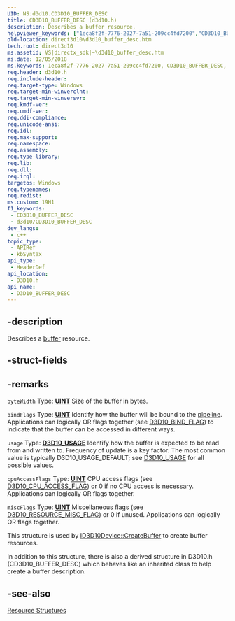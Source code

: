 ```yaml
---
UID: NS:d3d10.CD3D10_BUFFER_DESC
title: CD3D10_BUFFER_DESC (d3d10.h)
description: Describes a buffer resource.
helpviewer_keywords: ["1eca8f2f-7776-2027-7a51-209cc4fd7200","CD3D10_BUFFER_DESC","D3D10_BUFFER_DESC","D3D10_BUFFER_DESC structure [Direct3D 10]","d3d10/D3D10_BUFFER_DESC","direct3d10.d3d10_buffer_desc"]
old-location: direct3d10\d3d10_buffer_desc.htm
tech.root: direct3d10
ms.assetid: VS|directx_sdk|~\d3d10_buffer_desc.htm
ms.date: 12/05/2018
ms.keywords: 1eca8f2f-7776-2027-7a51-209cc4fd7200, CD3D10_BUFFER_DESC, D3D10_BUFFER_DESC, D3D10_BUFFER_DESC structure [Direct3D 10], d3d10/D3D10_BUFFER_DESC, direct3d10.d3d10_buffer_desc
req.header: d3d10.h
req.include-header: 
req.target-type: Windows
req.target-min-winverclnt: 
req.target-min-winversvr: 
req.kmdf-ver: 
req.umdf-ver: 
req.ddi-compliance: 
req.unicode-ansi: 
req.idl: 
req.max-support: 
req.namespace: 
req.assembly: 
req.type-library: 
req.lib: 
req.dll: 
req.irql: 
targetos: Windows
req.typenames: 
req.redist: 
ms.custom: 19H1
f1_keywords:
 - CD3D10_BUFFER_DESC
 - d3d10/CD3D10_BUFFER_DESC
dev_langs:
 - c++
topic_type:
 - APIRef
 - kbSyntax
api_type:
 - HeaderDef
api_location:
 - D3D10.h
api_name:
 - D3D10_BUFFER_DESC
---
```


## -description

Describes a <a href="/windows/win32/direct3d10/d3d10-graphics-programming-guide-resources-types">buffer</a> resource.

## -struct-fields

## -remarks

`byteWidth`
Type: <b><a href="/windows/win32/WinProg/windows-data-types">UINT</a></b>
Size of the buffer in bytes.

`bindFlags`
Type: <b><a href="/windows/win32/WinProg/windows-data-types">UINT</a></b>
Identify how the buffer will be bound to the <a href="/windows/win32/direct3d10/d3d10-graphics-programming-guide-pipeline-stages">pipeline</a>. Applications can logically OR flags together (see <a href="/windows/win32/api/d3d10/ne-d3d10-d3d10_bind_flag">D3D10_BIND_FLAG</a>) to indicate that the buffer can be accessed in different ways.

`usage`
Type: <b><a href="/windows/win32/api/d3d10/ne-d3d10-d3d10_usage">D3D10_USAGE</a></b>
Identify how the buffer is expected to be read from and written to. Frequency of update is a key factor. The most common value is typically D3D10_USAGE_DEFAULT; see <a href="/windows/win32/api/d3d10/ne-d3d10-d3d10_usage">D3D10_USAGE</a> for all possible values.

`cpuAccessFlags`
Type: <b><a href="/windows/win32/WinProg/windows-data-types">UINT</a></b>
CPU access flags (see <a href="/windows/win32/api/d3d10/ne-d3d10-d3d10_cpu_access_flag">D3D10_CPU_ACCESS_FLAG</a>) or 0 if no CPU access is necessary. Applications can logically OR flags together.

`miscFlags`
Type: <b><a href="/windows/win32/WinProg/windows-data-types">UINT</a></b>
Miscellaneous flags (see <a href="/windows/win32/api/d3d10/ne-d3d10-d3d10_resource_misc_flag">D3D10_RESOURCE_MISC_FLAG</a>) or 0 if unused. Applications can logically OR flags together.

This structure is used by <a href="/windows/win32/api/d3d10/nf-d3d10-id3d10device-createbuffer">ID3D10Device::CreateBuffer</a> to create buffer resources.

In addition to this structure, there is also a derived structure in D3D10.h (CD3D10_BUFFER_DESC) which behaves like an inherited class to help create a buffer description.

## -see-also

<a href="/windows/win32/direct3d10/d3d10-graphics-reference-resource-structures">Resource Structures</a>

